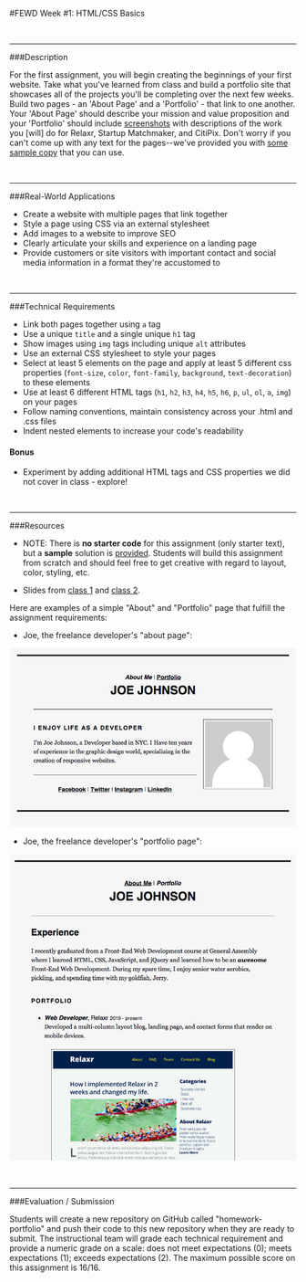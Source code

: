 #FEWD Week #1: HTML/CSS Basics


<br>

---


###Description


For the first assignment, you will begin creating the beginnings of your first website. Take what you've learned from class and build a portfolio site that showcases all of the projects you'll be completing over the next few weeks. Build two pages - an 'About Page' and a 'Portfolio' - that link to one another. Your 'About Page' should describe your mission and value proposition and your 'Portfolio' should include [screenshots](starter-code/images) with descriptions of the work you [will] do for Relaxr, Startup Matchmaker, and CitiPix. Don't worry if you can't come up with any text for the pages--we've provided you with [some sample copy](starter-code/sample_copy.txt) that you can use.

<br>

---


###Real-World Applications


- Create a website with multiple pages that link together
- Style a page using CSS via an external stylesheet
- Add images to a website to improve SEO
- Clearly articulate your skills and experience on a landing page
- Provide customers or site visitors with important contact and social media information in a format they're accustomed to



<br>

---


###Technical Requirements

- Link both pages together using `a` tag
- Use a unique `title` and a single unique `h1` tag
- Show images using `img` tags including unique `alt` attributes
- Use an external CSS stylesheet to style your pages
- Select at least 5 elements on the page and apply at least 5 different css properties (`font-size`, `color`, `font-family`, `background`, `text-decoration`) to these elements
- Use at least 6 different HTML tags (`h1`, `h2`, `h3`, `h4`, `h5`, `h6`, `p`, `ul`, `ol`, `a`, `img`) on your pages
- Follow naming conventions, maintain consistency across your .html and .css files
- Indent nested elements to increase your code's readability

#### Bonus

- Experiment by adding additional HTML tags and CSS properties we did not cover in class - explore!


<br>

---

###Resources

- NOTE: There is **no starter code** for this assignment (only starter text), but a **sample** solution is [provided](solution).  Students will build this assignment from scratch and should feel free to get creative with regard to layout, color, styling, etc.

- Slides from [class 1](http://patnolanireland.github.io/fewd-curriculum/week1/html-basics/dist/index.htm) and [class 2](http://patnolanireland.github.io/fewd-curriculum/week1/css-basics/dist/index.html#/).

Here are examples of a simple "About" and "Portfolio" page that fulfill the assignment requirements:

- Joe, the freelance developer's "about page":

![Joe's About](solution/images/about_me_deliverable.png)

- Joe, the freelance developer's "portfolio page":

![Joe's Portfolio](solution/images/portfolio_deliverable.png)


<br>

---

###Evaluation / Submission

Students will create a new repository on GitHub called "homework-portfolio" and push their code to this new repository when they are ready to submit. The instructional team will grade each technical requirement and provide a numeric grade on a scale: does not meet expectations (0); meets expectations (1); exceeds expectations (2).  The maximum possible score on this assignment is 16/16. 

